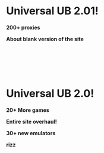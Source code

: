 # **Universal UB 2.01!**
**200+ proxies**

**About blank version of the site**

<br><br><br><br>

# **Universal UB 2.0!**
**20+ More games**

**Entire site overhaul!**

**30+ new emulators**

**rizz**
